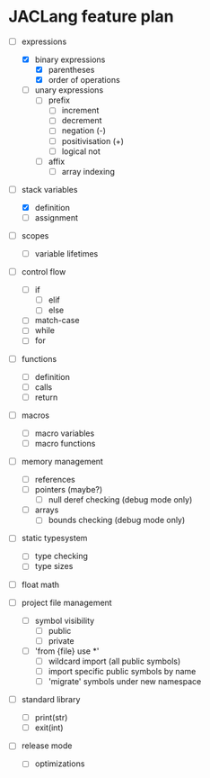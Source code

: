 # JACLang feature plan

- [ ] expressions
  - [x] binary expressions
    - [x] parentheses
    - [x] order of operations

  - [ ] unary expressions
    - [ ] prefix
      - [ ] increment
      - [ ] decrement
      - [ ] negation (-)
      - [ ] positivisation (+)
      - [ ] logical not

    - [ ] affix
      - [ ] array indexing

- [ ] stack variables
  - [x] definition
  - [ ] assignment

- [ ] scopes
  - [ ] variable lifetimes

- [ ] control flow
  - [ ] if
    - [ ] elif
    - [ ] else

  - [ ] match-case
  - [ ] while
  - [ ] for

- [ ] functions
  - [ ] definition
  - [ ] calls
  - [ ] return

- [ ] macros
  - [ ] macro variables
  - [ ] macro functions

- [ ] memory management
  - [ ] references
  - [ ] pointers (maybe?)
    - [ ] null deref checking (debug mode only)

  - [ ] arrays
    - [ ] bounds checking (debug mode only)

- [ ] static typesystem
  - [ ] type checking
  - [ ] type sizes

- [ ] float math

- [ ] project file management
  - [ ] symbol visibility
    - [ ] public
    - [ ] private

  - [ ] 'from {file} use *'
    - [ ] wildcard import (all public symbols)
    - [ ] import specific public symbols by name
    - [ ] 'migrate' symbols under new namespace
  
- [ ] standard library
  - [ ] print(str)
  - [ ] exit(int)

- [ ] release mode
  - [ ] optimizations
